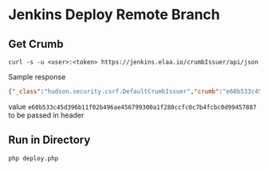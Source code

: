 # Jenkins Deploy Remote Branch

## Get Crumb

```shell
curl -s -u <user>:<token> https://jenkins.elaa.io/crumbIssuer/api/json
```

Sample response

```json
{"_class":"hudson.security.csrf.DefaultCrumbIssuer","crumb":"e60b533c45d396b11f02b496ae456799300a1f280ccfc0c7b4fcbc0d99457887","crumbRequestField":"Jenkins-Crumb"}
```

value `e60b533c45d396b11f02b496ae456799300a1f280ccfc0c7b4fcbc0d99457887` to be passed in header

## Run in Directory

```shell
php deploy.php
```
